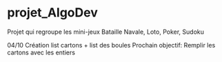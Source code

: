# projet_AlgoDev
Projet qui regroupe les mini-jeux Bataille Navale, Loto, Poker, Sudoku

04/10 Création list cartons + list des boules
Prochain objectif: Remplir les cartons avec les entiers
